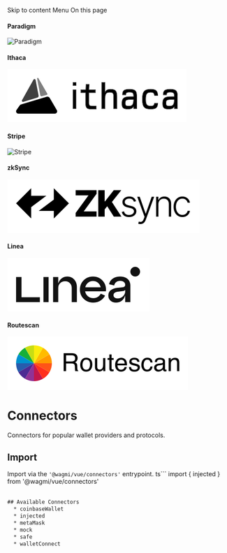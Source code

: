 Skip to content 
Menu
On this page
#### Paradigm
![Paradigm](https://raw.githubusercontent.com/wevm/.github/main/content/sponsors/paradigm-light.svg)
#### Ithaca
![Ithaca](https://raw.githubusercontent.com/wevm/.github/main/content/sponsors/ithaca-light.svg)
#### Stripe
![Stripe](https://raw.githubusercontent.com/wevm/.github/main/content/sponsors/stripe-light.svg)
#### zkSync
![zkSync](https://raw.githubusercontent.com/wevm/.github/main/content/sponsors/zksync-light.svg)
#### Linea
![Linea](https://raw.githubusercontent.com/wevm/.github/main/content/sponsors/linea-light.svg)
#### Routescan
![Routescan](https://raw.githubusercontent.com/wevm/.github/main/content/sponsors/routescan-light.svg)
# Connectors ​
Connectors for popular wallet providers and protocols.
## Import ​
Import via the `'@wagmi/vue/connectors'` entrypoint.
ts```
import { injected } from '@wagmi/vue/connectors'
```

## Available Connectors ​
  * coinbaseWallet
  * injected
  * metaMask
  * mock
  * safe
  * walletConnect


